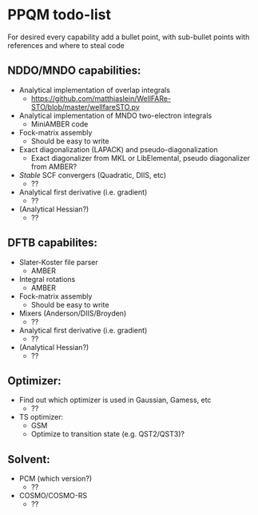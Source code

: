 # PPQM todo-list
For desired every capability add a bullet point, with sub-bullet points with references and where to steal code


## NDDO/MNDO capabilities:

* Analytical implementation of overlap integrals
  * https://github.com/matthiaslein/WellFARe-STO/blob/master/wellfareSTO.py
* Analytical implementation of MNDO two-electron integrals
  * MiniAMBER code
* Fock-matrix assembly
  * Should be easy to write
* Exact diagonalization (LAPACK) and pseudo-diagonalization
  * Exact diagonalizer from MKL or LibElemental, pseudo diagonalizer from AMBER?
* _Stable_ SCF convergers (Quadratic, DIIS, etc)
  * ??
* Analytical first derivative (i.e. gradient)
  * ??
* (Analytical Hessian?)
  * ??

## DFTB capabilites:
* Slater-Koster file parser
  * AMBER 
* Integral rotations
  * AMBER 
* Fock-matrix assembly
  * Should be easy to write
* Mixers (Anderson/DIIS/Broyden)
  * ??
* Analytical first derivative (i.e. gradient)
  * ??
* (Analytical Hessian?)
  * ??

## Optimizer:
* Find out which optimizer is used in Gaussian, Gamess, etc
  * ??
* TS optimizer:
  * GSM
  * Optimize to transition state (e.g. QST2/QST3)?

## Solvent:
* PCM (which version?)
  * ??
* COSMO/COSMO-RS
  * ??
